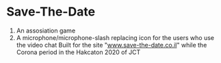 # Save-The-Date
1) An assosiation game 
2) A microphone/microphone-slash replacing icon for the users who use the video chat
Built for the site "www.save-the-date.co.il" while the Corona period in the Hakcaton 2020 of JCT
